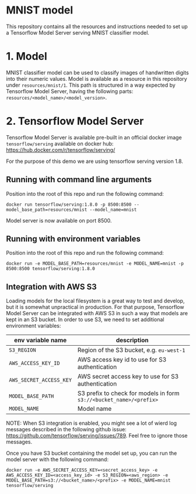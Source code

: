 # MNIST model

This repository contains all the resources and instructions needed to set up a Tensorflow Model Server serving MNIST classifier model.

# 1. Model

MNIST classifier model can be used to classify images of handwritten digits into their numeric values. Model is available as a resource in this repository under `resources/mnist/1`. This path is structured in a way expected by Tensorflow Model Server, having the following parts: `resources/<model_name>/<model_version>`.

# 2. Tensorflow Model Server

Tensorflow Model Server is available pre-built in an official docker image `tensorflow/serving` available on docker hub: https://hub.docker.com/r/tensorflow/serving/

For the purpose of this demo we are using tensorflow serving version 1.8.

## Running with command line arguments

Position into the root of this repo and run the following command:

```
docker run tensorflow/serving:1.8.0 -p 8500:8500 --model_base_path=resources/mnist --model_name=mnist
```

Model server is now available on port 8500.

## Running with environment variables

Position into the root of this repo and run the following command:

```
docker run -e MODEL_BASE_PATH=resources/mnist -e MODEL_NAME=mnist -p 8500:8500 tensorflow/serving:1.8.0
```

## Integration with AWS S3

Loading models for the local filesystem is a great way to test and develop, but it is somewhat unpractical in production. For that purpose, Tensorflow Model Server can be integrated with AWS S3 in such a way that models are kept in an S3 bucket. In order to use S3, we need to set additional environment variables:

| env variable name | description | 
|-------------------|-------------|
| `S3_REGION`       | Region of the S3 bucket, e.g. `eu-west-1` |
| `AWS_ACCESS_KEY_ID` | AWS access key id to use for S3 authentication |
| `AWS_SECRET_ACCESS_KEY` | AWS secret access key to use for S3 authentication |
| `MODEL_BASE_PATH` | S3 prefix to check for models in form `s3://<bucket_name>/<prefix>` |
| `MODEL_NAME` | Model name |

NOTE: When S3 integration is enabled, you might see a lot of wierd log messages described in the following github issue: https://github.com/tensorflow/serving/issues/789. Feel free to ignore those messages.

Once you have S3 bucket containing the model set up, you can run the model server with the following command:
```
docker run -e AWS_SECRET_ACCESS_KEY=<secret_access_key> -e AWS_ACCESS_KEY_ID=<access_key_id> -e S3_REGION=<aws_region> -e MODEL_BASE_PATH=s3://<bucket_name>/<prefix> -e MODEL_NAME=mnist tensorflow/serving
```
